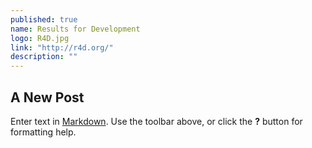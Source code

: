 ```yaml
---
published: true
name: Results for Development
logo: R4D.jpg
link: "http://r4d.org/"
description: ""
---
```




## A New Post

Enter text in [Markdown](http://daringfireball.net/projects/markdown/). Use the toolbar above, or click the **?** button for formatting help.

